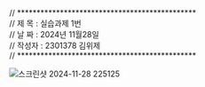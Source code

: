 // **********************************************                                                                               
// 제 목 : 실습과제 1번                                                                                                           
// 날 짜 : 2024년 11월28일                                                                                                       
// 작성자 : 2301378 김위제                                                                                                       
// **********************************************


![스크린샷 2024-11-28 225125](https://github.com/user-attachments/assets/33b9c740-98e4-4f1e-a7b2-7bc287236f80)
